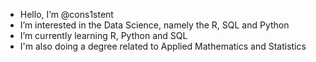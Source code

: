 - Hello, I’m @cons1stent
- I’m interested in the Data Science, namely the R, SQL and Python
- I’m currently learning R, Python and SQL
- I'm also doing a degree related to Applied Mathematics and Statistics

<!---
cons1stent/cons1stent is a ✨ special ✨ repository because its `README.md` (this file) appears on your GitHub profile.
You can click the Preview link to take a look at your changes.
--->
